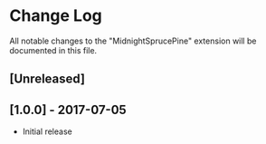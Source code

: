 # Change Log

All notable changes to the "MidnightSprucePine" extension will be documented in this file.

## [Unreleased]

## [1.0.0] - 2017-07-05
- Initial release
